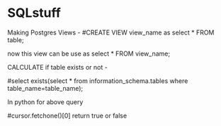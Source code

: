 # SQLstuff

Making Postgres Views - #CREATE VIEW view_name as select * FROM table;

now this view can be use as  select * FROM view_name;


CALCULATE if table exists or not -

#select exists(select * from information_schema.tables where table_name=table_name);

In python for above query

#cursor.fetchone()[0] return true or false
                                
